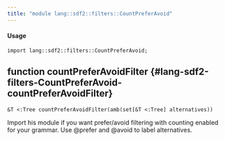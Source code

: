 ```yaml
---
title: "module lang::sdf2::filters::CountPreferAvoid"
---
```


#### Usage

`import lang::sdf2::filters::CountPreferAvoid;`


## function countPreferAvoidFilter {#lang-sdf2-filters-CountPreferAvoid-countPreferAvoidFilter}

```rascal
&T <:Tree countPreferAvoidFilter(amb(set[&T <:Tree] alternatives))

```


Import his module if you want prefer/avoid filtering with counting enabled for your grammar. Use @prefer and @avoid to
label alternatives.

